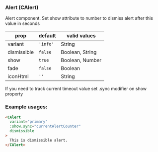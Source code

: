 ### Alert (CAlert)

Alert component. Set show attribute to number to dismiss alert after this value in seconds

prop | default | valid values
--- | --- | ---
variant  | `'info'` | String
dismissible | `false` | Boolean, String
show | `true` | Boolean, Number
fade  | `false` | Boolean
iconHtml  | `''` | String

If you need to track current timeout value set .sync modifier on show property

### Example usages:

```html
<CAlert
  variant="primary"
  :show.sync="currentAlertCounter"
  dismissible
>
  This is dismissible alert.
</CAlert>

```
